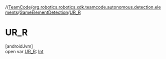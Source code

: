 //[TeamCode](../../../index.md)/[org.robotics.robotics.xdk.teamcode.autonomous.detection.elements](../index.md)/[GameElementDetection](index.md)/[UR_R](-u-r_-r.md)

# UR_R

[androidJvm]\
open var [UR_R](-u-r_-r.md): [Int](https://kotlinlang.org/api/latest/jvm/stdlib/kotlin/-int/index.html)
